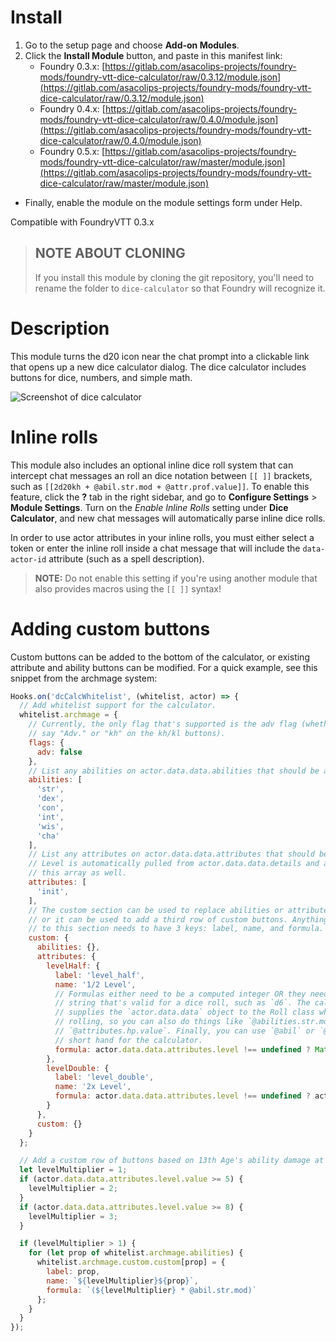 # Install

1. Go to the setup page and choose **Add-on Modules**.
2. Click the **Install Module** button, and paste in this manifest link:
    * Foundry 0.3.x: [https://gitlab.com/asacolips-projects/foundry-mods/foundry-vtt-dice-calculator/raw/0.3.12/module.json](https://gitlab.com/asacolips-projects/foundry-mods/foundry-vtt-dice-calculator/raw/0.3.12/module.json)
    * Foundry 0.4.x: [https://gitlab.com/asacolips-projects/foundry-mods/foundry-vtt-dice-calculator/raw/0.4.0/module.json](https://gitlab.com/asacolips-projects/foundry-mods/foundry-vtt-dice-calculator/raw/0.4.0/module.json)
    * Foundry 0.5.x: [https://gitlab.com/asacolips-projects/foundry-mods/foundry-vtt-dice-calculator/raw/master/module.json](https://gitlab.com/asacolips-projects/foundry-mods/foundry-vtt-dice-calculator/raw/master/module.json)

- Finally, enable the module on the module settings form under Help.

Compatible with FoundryVTT 0.3.x

> ## NOTE ABOUT CLONING
> If you install this module by cloning the git repository, you'll need to rename the folder to `dice-calculator` so that Foundry will recognize it.

# Description

This module turns the d20 icon near the chat prompt into a clickable link that opens up a new dice calculator dialog. The dice calculator includes buttons for dice, numbers, and simple math.

![Screenshot of dice calculator](https://i.imgur.com/53XmxEN.png)

# Inline rolls

This module also includes an optional inline dice roll system that can intercept chat messages an roll an dice notation between `[[ ]]` brackets, such as `[[2d20kh + @abil.str.mod + @attr.prof.value]]`. To enable this feature, click the **?** tab in the right sidebar, and go to **Configure Settings** > **Module Settings**. Turn on the _Enable Inline Rolls_ setting under **Dice Calculator**, and new chat messages will automatically parse inline dice rolls.

In order to use actor attributes in your inline rolls, you must either select a token or enter the inline roll inside a chat message that will include the `data-actor-id` attribute (such as a spell description).

> **NOTE:** Do not enable this setting if you're using another module that also provides macros using the `[[ ]]` syntax!

# Adding custom buttons

Custom buttons can be added to the bottom of the calculator, or existing attribute and ability buttons can be modified. For a quick example, see this snippet from the archmage system:

```js
Hooks.on('dcCalcWhitelist', (whitelist, actor) => {
  // Add whitelist support for the calculator.
  whitelist.archmage = {
    // Currently, the only flag that's supported is the adv flag (whether to
    // say "Adv." or "kh" on the kh/kl buttons).
    flags: {
      adv: false
    },
    // List any abilities on actor.data.data.abilities that should be allowed.
    abilities: [
      'str',
      'dex',
      'con',
      'int',
      'wis',
      'cha'
    ],
    // List any attributes on actor.data.data.attributes that should be allowed.
    // Level is automatically pulled from actor.data.data.details and added to
    // this array as well.
    attributes: [
      'init',
    ],
    // The custom section can be used to replace abilities or attributes outright,
    // or it can be used to add a third row of custom buttons. Anything added
    // to this section needs to have 3 keys: label, name, and formula.
    custom: {
      abilities: {},
      attributes: {
        levelHalf: {
          label: 'level_half',
          name: '1/2 Level',
          // Formulas either need to be a computed integer OR they need to be
          // string that's valid for a dice roll, such as `d6`. The calculator
          // supplies the `actor.data.data` object to the Roll class when
          // rolling, so you can also do things like `@abilities.str.mod` or
          // `@attributes.hp.value`. Finally, you can use `@abil` or `@attr` as
          // short hand for the calculator.
          formula: actor.data.data.attributes.level !== undefined ? Math.floor(actor.data.data.attributes.level.value / 2) : 0
        },
        levelDouble: {
          label: 'level_double',
          name: '2x Level',
          formula: actor.data.data.attributes.level !== undefined ? actor.data.data.attributes.level.value * 2 : 0
        }
      },
      custom: {}
    }
  };

  // Add a custom row of buttons based on 13th Age's ability damage at high levels.
  let levelMultiplier = 1;
  if (actor.data.data.attributes.level.value >= 5) {
    levelMultiplier = 2;
  }
  if (actor.data.data.attributes.level.value >= 8) {
    levelMultiplier = 3;
  }

  if (levelMultiplier > 1) {
    for (let prop of whitelist.archmage.abilities) {
      whitelist.archmage.custom.custom[prop] = {
        label: prop,
        name: `${levelMultiplier}${prop}`,
        formula: `(${levelMultiplier} * @abil.str.mod)`
      };
    }
  }
});
```